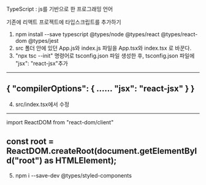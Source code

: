 TypeScript : js를 기반으로 한 프로그래밍 언어

기존에 리액트 프로젝트에 타입스크립트를 추가하기

1. npm install --save typescript @types/node @types/react @types/react-dom @types/jest
2. src 폴더 안에 있던 App.js와 index.js 파일을 App.tsx와 index.tsx 로 바꾼다.
3. "npx tsc --init" 명령어로 tsconfig.json 파일 생성한 후, tsconfig.json 파일에 "jsx": "react-jsx"추가
-------------------------------------------
{
"compilerOptions": {
......
"jsx": "react-jsx"
}
}
-------------------------------------------
4. src/index.tsx에서 수정
--------------------------------------------------------------
import ReactDOM from "react-dom/client"

const root = ReactDOM.createRoot(document.getElementById("root") as HTMLElement);
---------------------------------------------------------------
5. npm i --save-dev @types/styled-components
